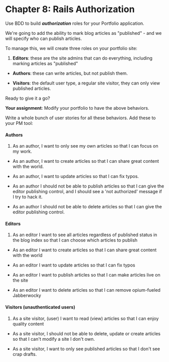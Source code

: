 # Chapter 8: Rails Authorization

Use BDD to build ***authorization*** roles for your Portfolio application.

We're going to add the ability to mark blog articles as "published" - and we will specify who can publish articles.

To manage this, we will create three roles on your portfolio site:

1. **Editors**: these are the site admins that can do everything, including marking articles as "published"

- **Authors**: these can write articles, but not publish them.

- **Visitors**: the default user type, a regular site visitor, they can only view published articles.

Ready to give it a go?

**Your assignment**: Modify your portfolio to have the above behaviors.

Write a whole bunch of user stories for all these behaviors. Add these to your PM tool:

#### Authors

1. As an author, I want to only see my own articles so that I can focus on my work.

- As an author, I want to create articles so that I can share great content with the world.

- As an author, I want to update articles so that I can fix typos.

- As an author I should not be able to publish articles so that I can give the editor publishing control, and I should see a 'not authorized' message if I try to hack it.

- As an author I should not be able to delete articles so that I can give the editor publishing control.


#### Editors

1. As an editor I want to see all articles regardless of published status in the blog index so that I can choose which articles to publish

- As an editor I want to create articles so that I can share great content with the world

- As an editor I want to update articles so that I can fix typos

- As an editor I want to publish articles so that I can make articles live on the site

- As an editor I want to delete articles so that I can remove opium-fueled Jabberwocky


#### Visitors (unauthenticated users)

1. As a site visitor, (user) I want to read (view) articles so that I can enjoy quality content

- As a site visitor, I should not be able to delete, update or create articles so that I can't modify a site I don't own.

- As a site visitor, I want to only see published articles so that I don't see crap drafts.
